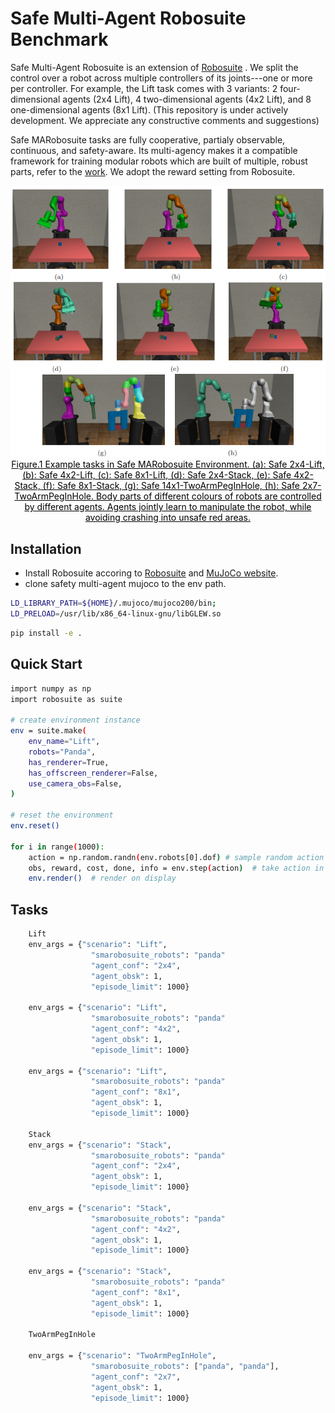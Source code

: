 # Safe Multi-Agent Robosuite Benchmark

Safe Multi-Agent Robosuite is an extension of [Robosuite](https://github.com/ARISE-Initiative/robosuite) . We split the control over a robot across multiple controllers of its joints---one or more per controller. For example, the Lift task comes with 3 variants: 2 four-dimensional agents (2x4 Lift), 4 two-dimensional agents (4x2 Lift), and 8 one-dimensional agents (8x1 Lift). (This repository is under actively development. We appreciate any constructive comments and suggestions)

Safe MARobosuite tasks are fully cooperative, partialy observable, continuous, and safety-aware. Its multi-agency makes it a compatible framework for training modular robots which are built of multiple, robust parts, refer to the [work](https://mediatum.ub.tum.de/doc/1506779/1506779.pdf). We adopt the reward setting from Robosuite.

 <div align=center>
 <img src="https://github.com/chauncygu/Safe-Multi-Agent-Robosuite/blob/main/docs/safe-multi-agent-robosuite.png" width="850"/> 
 </div>
<div align=center>
<center style="color:#000000;text-decoration:underline">Figure.1 Example tasks in Safe MARobosuite Environment. (a): Safe 2x4-Lift, (b): Safe 4x2-Lift,  (c): Safe 8x1-Lift, (d): Safe 2x4-Stack, (e): Safe 4x2-Stack,  (f): Safe 8x1-Stack, (g): Safe 14x1-TwoArmPegInHole, (h): Safe 2x7-TwoArmPegInHole. Body parts of different colours of robots are controlled by different agents. Agents jointly learn to manipulate the robot, while avoiding crashing into unsafe red areas.  </center>
 </div>
 
 

## Installation

- Install Robosuite accoring to [Robosuite](https://github.com/ARISE-Initiative/robosuite) and [MuJoCo website](https://www.roboti.us/license.html).
- clone safety multi-agent mujoco to the env path.
&nbsp;

``` Bash
LD_LIBRARY_PATH=${HOME}/.mujoco/mujoco200/bin;
LD_PRELOAD=/usr/lib/x86_64-linux-gnu/libGLEW.so
```

``` Bash
pip install -e .
```


## Quick Start

``` Bash
import numpy as np
import robosuite as suite

# create environment instance
env = suite.make(
    env_name="Lift", 
    robots="Panda",  
    has_renderer=True,
    has_offscreen_renderer=False,
    use_camera_obs=False,
)

# reset the environment
env.reset()

for i in range(1000):
    action = np.random.randn(env.robots[0].dof) # sample random action
    obs, reward, cost, done, info = env.step(action)  # take action in the environment
    env.render()  # render on display
```

## Tasks
``` Bash
    Lift
    env_args = {"scenario": "Lift",
                  "smarobosuite_robots": "panda"
                  "agent_conf": "2x4",
                  "agent_obsk": 1,
                  "episode_limit": 1000}
                  
    env_args = {"scenario": "Lift",
                  "smarobosuite_robots": "panda"
                  "agent_conf": "4x2",
                  "agent_obsk": 1,
                  "episode_limit": 1000}
                  
    env_args = {"scenario": "Lift",
                  "smarobosuite_robots": "panda"
                  "agent_conf": "8x1",
                  "agent_obsk": 1,
                  "episode_limit": 1000}
                  
    Stack
    env_args = {"scenario": "Stack",
                  "smarobosuite_robots": "panda"
                  "agent_conf": "2x4",
                  "agent_obsk": 1,
                  "episode_limit": 1000}
                  
    env_args = {"scenario": "Stack",
                  "smarobosuite_robots": "panda"
                  "agent_conf": "4x2",
                  "agent_obsk": 1,
                  "episode_limit": 1000}
                  
    env_args = {"scenario": "Stack",
                  "smarobosuite_robots": "panda"
                  "agent_conf": "8x1",
                  "agent_obsk": 1,
                  "episode_limit": 1000}
                  
    TwoArmPegInHole
                  
    env_args = {"scenario": "TwoArmPegInHole",
                  "smarobosuite_robots": ["panda", "panda"],
                  "agent_conf": "2x7",
                  "agent_obsk": 1,
                  "episode_limit": 1000}
                  
  

    
```





 



